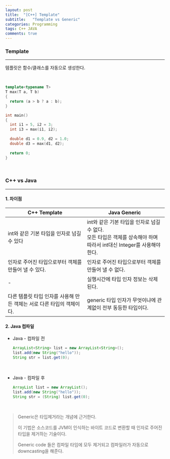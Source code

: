 ```yaml
---
layout: post
title:  "[C++] Template"
subtitle:   "Template vs Generic"
categories: Programming
tags: C++ JAVA
comments: true
---
```


### Template

---

템플릿은 함수/클래스를 자동으로 생성한다.

<br/>



```c++
template<typename T>
T max(T a, T b)
{
  return (a > b ? a : b);
}

int main()
{
  int i1 = 5, i2 = 3;
  int i3 = max(i1, i2);
  
  double d1 = 0.9, d2 = 1.0;
  double d3 = max(d1, d2);
  
  return 0;
}
```
<br/>



### C++ vs Java

---
#### 1. 차이점

| C++ Template                             | Java Generic                             |
| ---------------------------------------- | ---------------------------------------- |
| int와 같은 기본 타입을 인자로 넘길 수 있다               | int와 같은 기본 타입을 인자로 넘길 수 없다.<br/>모든 타입은 객체를 상속해야 하며 따라서 int대신 Integer를 사용해야 한다. |
| 인자로 주어진 타입으로부터 객체를 만들어 낼 수 있다.           | 인자로 주어진 타입으로부터 객체를 만들어 낼 수 없다.           |
| -                                        | 실행시간에 타입 인자 정보는 삭제된다.                    |
| 다른 템플릿 타입 인자를 사용해 만든 객체는 서로 다른 타입의 객체이다. | generic 타입 인자가 무엇이냐에 관계없이 전부 동등한 타입이다.   |



####  2. Java 컴파일

- Java - 컴파일 전

  ```java
  ArrayList<String> list = new ArrayList<String>();
  list.add(new String("hello"));
  String str = list.get(0);
  ```

  <br/>

- Java - 컴파일 후

  ```java
  ArrayList list = new ArrayList();
  list.add(new String("hello"));
  String str = (String) list.get(0);
  ```

<br/>

> Generic은 타입제거라는 개념에 근거한다. 
>
> 이 기법은 소스코드를 JVM이 인식하는 바이트 코드로 변환할 때 인자로 주어진 타입을 제거하는 기술이다.
>
> Generic code 들은 컴파일 타임에 모두 제거되고 컴파일러가 자동으로 downcasting을 해준다.